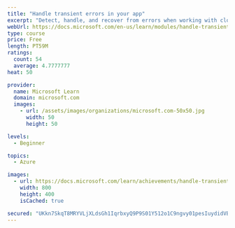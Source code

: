 ```yaml
---
title: "Handle transient errors in your app"
excerpt: "Detect, handle, and recover from errors when working with cloud-based services to make your apps more resilient and improve user experience."
webUrl: https://docs.microsoft.com/en-us/learn/modules/handle-transient-errors-in-your-app/
type: course
price: Free
length: PT59M
ratings:
  count: 54
  average: 4.7777777
heat: 50

provider:
  name: Microsoft Learn
  domain: microsoft.com
  images:
    - url: /assets/images/organizations/microsoft.com-50x50.jpg
      width: 50
      height: 50

levels:
  - Beginner

topics:
  - Azure

images:
  - url: https://docs.microsoft.com/learn/achievements/handle-transient-errors-in-your-app-social.png
    width: 800
    height: 400
    isCached: true

secured: "UKkn7SkqT8MRYVLjXLdsGh1IqrbxyQ9P9S01Y512o1C9ngvy01pesIuydidVBG6H32n3KfIczbiCNv83vXSj+XYyMHjnPXi1e3p90+4EHQgGKyrRcHSB3LviEvGpBfwSMBYDQFX0liXcCmhSuNc/Fk8BAKBL3/ihcYwDTVcCWBOAD9VnsjAHFgrYZUFOgZtOfgW5wS4SGXni3ggIXTKX7CxOqrLUoBjNlSYkCFMw5K/Ku8vFFZzqG9WUlGUni6KBNopVxOXn9a3Suj2Kjbj4QbIdKzSt05bP3s9KcojOwaVOzd14vrtLd/co31OBK9j6BqlSuKOALIDsH/efpWIFNToBtBOP8r5Eg1TJesmzHGZuA9rGoTEExd4q5wIl0KkM1mDLGK2trQ7qft1WeDKDqTP1kR0mp3W5zf5a83irGxw=;0epIivSEP6wke4rfmUzAww=="
---
```


